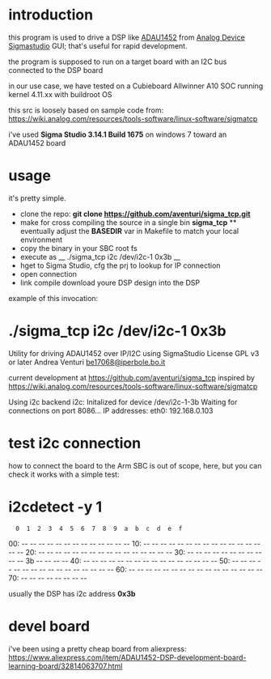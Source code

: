 # introduction
this program is used to drive a DSP like [ADAU1452](http://www.analog.com/en/products/audio-video/audio-signal-processors/sigmadsp-audio-processors/adau1452.html) from [Analog Device Sigmastudio](http://www.analog.com/en/design-center/processors-and-dsp/evaluation-and-development-software/ss_sigst_02.html) GUI; that's useful for rapid development.

the program is supposed to run on a target board with an I2C bus connected to the DSP board

in our use case, we have tested on a Cubieboard Allwinner A10 SOC running kernel 4.11.xx with buildroot OS

this src is loosely based on sample code from:
  https://wiki.analog.com/resources/tools-software/linux-software/sigmatcp

i've used __Sigma Studio 3.14.1 Build 1675__ on windows 7 toward an ADAU1452 board

# usage

it's pretty simple.

* clone the repo: __git clone https://github.com/aventuri/sigma_tcp.git__
* make for cross compiling the source in a single bin **sigma_tcp**
** eventually adjust the __BASEDIR__ var in Makefile to match your local environment
* copy the binary in your SBC root fs
* execute as __ ./sigma_tcp i2c /dev/i2c-1 0x3b __
* hget to Sigma Studio, cfg the prj to lookup for IP connection
* open connection
* link compile download youre DSP design into the DSP

example of this invocation:

 # ./sigma_tcp i2c /dev/i2c-1 0x3b
 Utility for driving ADAU1452 over IP/I2C using SigmaStudio
 License GPL v3 or later
 Andrea Venturi <be17068@iperbole.bo.it>
 
 current development at https://github.com/aventuri/sigma_tcp
 inspired by https://wiki.analog.com/resources/tools-software/linux-software/sigmatcp
 
 Using i2c backend
 i2c: Initalized for device /dev/i2c-1-3b
 Waiting for connections on port 8086...
 IP addresses:
 eth0: 192.168.0.103

# test i2c connection
how to connect the board to the Arm SBC is out of scope, here, but you can check it works with a simple test:
 # i2cdetect  -y 1
      0  1  2  3  4  5  6  7  8  9  a  b  c  d  e  f
 00:          -- -- -- -- -- -- -- -- -- -- -- -- -- 
 10: -- -- -- -- -- -- -- -- -- -- -- -- -- -- -- -- 
 20: -- -- -- -- -- -- -- -- -- -- -- -- -- -- -- -- 
 30: -- -- -- -- -- -- -- -- -- -- -- 3b -- -- -- -- 
 40: -- -- -- -- -- -- -- -- -- -- -- -- -- -- -- -- 
 50: -- -- -- -- -- -- -- -- -- -- -- -- -- -- -- -- 
 60: -- -- -- -- -- -- -- -- -- -- -- -- -- -- -- -- 
 70: -- -- -- -- -- -- -- --   

usually the DSP has i2c address __0x3b__
# devel board
i've been using a pretty cheap board from aliexpress:
  https://www.aliexpress.com/item/ADAU1452-DSP-development-board-learning-board/32814063707.html

 
  
